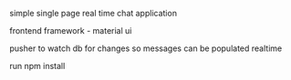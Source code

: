simple single page real time chat application

frontend framework - material ui

pusher to watch db for changes so messages can be populated realtime 

run npm install
